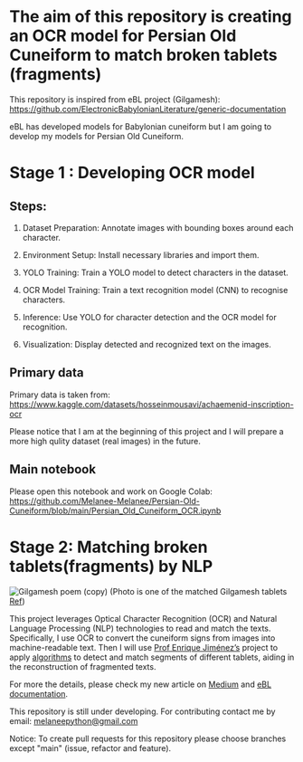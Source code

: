 # The aim of this repository is creating an OCR model for Persian Old Cuneiform to match broken tablets (fragments)

This repository is inspired from eBL project (Gilgamesh): https://github.com/ElectronicBabylonianLiterature/generic-documentation

eBL has developed models for Babylonian cuneiform but I am going to develop my models for Persian Old Cuneiform. 

# Stage 1 : Developing OCR model

## Steps:

1. Dataset Preparation: Annotate images with bounding boxes around each character.

2. Environment Setup: Install necessary libraries and import them.

3. YOLO Training: Train a YOLO model to detect characters in the dataset.

4. OCR Model Training: Train a text recognition model (CNN) to recognise characters.

5. Inference: Use YOLO for character detection and the OCR model for recognition.

6. Visualization: Display detected and recognized text on the images.

## Primary data

Primary data is taken from: https://www.kaggle.com/datasets/hosseinmousavi/achaemenid-inscription-ocr

Please notice that I am at the beginning of this project and I will prepare a more high qulity dataset (real images) in the future. 

## Main notebook

Please open this notebook and work on Google Colab: https://github.com/Melanee-Melanee/Persian-Old-Cuneiform/blob/main/Persian_Old_Cuneiform_OCR.ipynb



# Stage 2: Matching broken tablets(fragments) by NLP

![Gilgamesh poem (copy)](https://github.com/Melanee-Melanee/Persian-Old-Cuneiform/assets/74653444/750a05a7-83c2-4a8d-b288-43020b7536d4)
(Photo is one of the matched Gilgamesh tablets [Ref](https://www.ebl.lmu.de/fragmentarium/K.2756.C?tab=photo))

This project leverages Optical Character Recognition (OCR) and Natural Language Processing (NLP) technologies to read and match the texts. Specifically, I use OCR to convert the cuneiform signs from images into machine-readable text. Then I will use [Prof Enrique Jiménez’s](https://www.assyriologie.uni-muenchen.de/personen/professoren/jimenez/index.html) project to apply [algorithms](https://github.com/ElectronicBabylonianLiterature/ngram-matcher) to detect and match segments of different tablets, aiding in the reconstruction of fragmented texts.

For more the details, please check my new article on [Medium](https://levelup.gitconnected.com/the-electronic-babylonian-library-ebl-gilgamesh-project-f883e0ff068f) and [eBL documentation](https://github.com/ElectronicBabylonianLiterature/generic-documentation). 


This repository is still under developing. For contributing contact me by email: melaneepython@gmail.com 

Notice: To create pull requests for this repository please choose branches except "main" (issue, refactor and feature).







